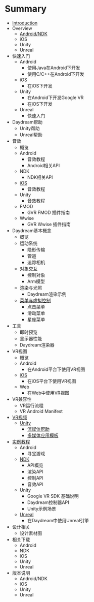 # Summary

* [Introduction](README.md)
* Overview
  * [Android/NDK](overview/vr_android.md)
  * iOS
  * Unity
  * Unreal
* 快速入门
  * Android
    * 使用Java在Android下开发
    * 使用C/C++在Android下开发
  * iOS
    * 在iOS下开发
  * Unity
    * 在Android下开发Google VR
    * 在iOS下开发
  * Unreal
    * 快速入门
* Daydream帮助
  * Unity帮助
  * Unreal帮助
* 音效
  * 概览
  * Android
    * 音效教程
    * Android相关API
  * NDK
    * NDK相关API
  * [iOS](ios.md)
    * 音效教程
  * Unity
    * 音效教程
  * FMOD
    * GVR FMOD 插件指南
  * Wwise
    * GVR Wwise 插件指南
* Daydream基本概念
  * 概览
  * 运动系统
    * 隐形传输
    * 管道
    * 追踪相机
  * 对象交互
    * 控制对象
    * Arm模型
  * 渲染与光照
    * Daydream渲染示例
  * [菜单与虚拟控制](cai-dan-yu-xu-ni-kong-zhi.md)
    * 点击菜单
    * 滑动菜单
    * 星座菜单
* 工具
  * 即时预览
  * 显示器性能
  * Daydream渲染器
* VR视图
  * 概览
  * Android
    * 在Android平台下使用VR视图
  * [iOS](ios.md)
    * 在iOS平台下使用VR视图
  * Web
    * 在Web中使用VR视图
* VR兼容性
  * VR运行流程
  * VR Android Manifest
* [VR视频](vrshi-pin.md)
  * [Unity](vrshi-pin/unity.md)
    * [流媒体帮助](vrshi-pin/unity/liu-mei-ti-bang-zhu.md)
    * [多媒体应用模板](vrshi-pin/unity/duo-mei-ti-ying-yong-mo-ban.md)
* [实例教程](shi-li-jiao-cheng.md)
  * Android
    * 寻宝游戏
  * [NDK](shi-li-jiao-cheng/ndk.md)
    * API概览
    * 渲染API
    * 控制API
    * 音效API
  * Unity
    * Google VR SDK 基础说明
    * Daydream控制器API
    * Unity示例场景
  * [Unreal](shi-li-jiao-cheng/unreal.md)
    * 在Daydream中使用Unreal引擎
* 设计相关
  * 设计素材图
* 相关下载
  * Android
  * NDK
  * iOS
  * Unity
  * Unreal
* 版本说明
  * Android/NDK
  * iOS
  * Unity
  * Unreal

